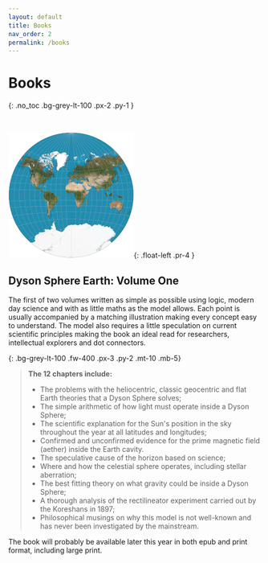 ```yaml
---
layout: default
title: Books
nav_order: 2
permalink: /books
---
```


# Books #
{: .no_toc .bg-grey-lt-100 .px-2 .py-1 } 

<br>

![Van-der-Grinten-projection-SW](/assets/images/dyson-sphere-projection-250.jpg "dyson sphere projection"){: .float-left .pr-4 } 

## Dyson Sphere Earth: Volume One
The first of two volumes written as simple as possible using logic, modern day science and with as little maths as the model allows. Each point is usually accompanied by a matching illustration making every concept easy to understand. The model also requires a little speculation on current scientific principles making the book an ideal read for researchers, intellectual explorers and dot connectors.



{: .bg-grey-lt-100 .fw-400 .px-3 .py-2 .mt-10 .mb-5}
> **The 12 chapters include:**
> - The problems with the heliocentric, classic geocentric and flat Earth theories that a Dyson Sphere solves;
> - The simple arithmetic of how light must operate inside a Dyson Sphere;
> - The scientific explanation for the Sun's position in the sky throughout the year at all latitudes and longitudes;
> - Confirmed and unconfirmed evidence for the prime magnetic field (aether) inside the Earth cavity.
> - The speculative cause of the horizon based on science;
> - Where and how the celestial sphere operates, including stellar aberration;
> - The best fitting theory on what gravity could be inside a Dyson Sphere;
> - A thorough analysis of the rectilineator experiment carried out by the Koreshans in 1897;
> - Philosophical musings on why this model is not well-known and has never been investigated by the mainstream.


The book will probably be available later this year in both epub and print format, including large print.






